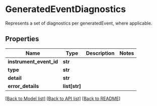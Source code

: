 # GeneratedEventDiagnostics

Represents a set of diagnostics per generatedEvent, where applicable.

## Properties
Name | Type | Description | Notes
------------ | ------------- | ------------- | -------------
**instrument_event_id** | **str** |  | 
**type** | **str** |  | 
**detail** | **str** |  | 
**error_details** | **list[str]** |  | 

[[Back to Model list]](../README.md#documentation-for-models) [[Back to API list]](../README.md#documentation-for-api-endpoints) [[Back to README]](../README.md)


